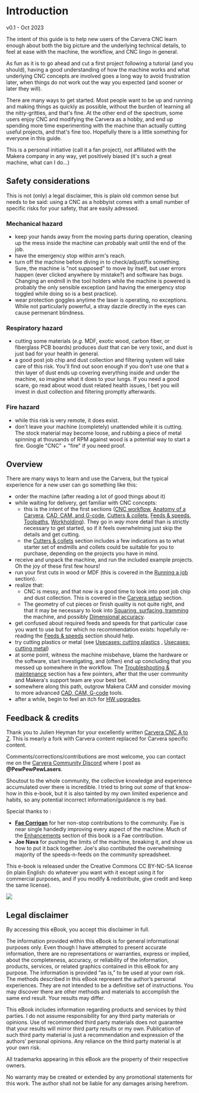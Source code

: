 # Introduction

v0.1 - Oct 2023

The intent of this guide is to help new users of the Carvera CNC learn enough about both the big picture and the underlying technical details, to feel at ease with the machine, the workflow, and CNC lingo in general.

As fun as it is to go ahead and cut a first project following a tutorial \(and you should\), having a good understanding of how the machine works and what underlying CNC concepts are involved goes a long way to avoid frustration later, when things do not work out the way you expected \(and sooner or later they will\).

There are many ways to get started. Most people want to be up and running and making things as quickly as possible, without the burden of learning all the nitty-gritties, and that's fine. At the other end of the spectrum, some users enjoy CNC and modifying the Carvera as a hobby, and end up spending more time experimenting with the machine than actually cutting useful projects, and that's fine too. Hopefully there is a little something for everyone in this guide.

This is a personal initiative \(call it a fan project\), not affiliated with the Makera company in any way, yet positively biased \(it's such a great machine, what can I do...\) 

## Safety considerations

This is not \(only\) a legal disclaimer, this is plain old common sense but needs to be said: using a CNC as a hobbyist comes with a small number of specific risks for your safety, that are easily adressed.

### Mechanical hazard

* keep your hands away from the moving parts during operation, cleaning up the mess inside the machine can probably wait until the end of the job.
* have the emergency stop within arm's reach.
* turn off the machine before diving in to check/adjust/fix something. Sure, the machine is "not supposed" to move by itself, but user errors happen \(ever clicked anywhere by mistake?\) and software has bugs. Changing an endmill in the tool holders while the machine is powered is probably the only sensible exception \(and having the emergency stop toggled while doing so is a best practice\).
* wear protection goggles anytime the laser is operating, no exceptions. While not particularly powerful, a stray dazzle directly in the eyes can cause permenant blindness.

### Respiratory hazard

* cutting some materials \(_e.g._ MDF, exotic wood, carbon fiber, or fiberglass PCB boards\) produces dust that can be very toxic, and dust is just bad for your health in general. 
* a good post job chip and dust collection and filtering system will take care of this risk. You'll find out soon enough if you don't use one that a thin layer of dust ends up covering everything inside and under the machine, so imagine what it does to your lungs. If you need a good scare, go read about wood dust related health issues, I bet you will invest in dust collection and filtering promptly afterwards.

### **Fire hazard**

* while this risk is very remote, it does exist.
* don't leave your machine \(completely\) unattended while it is cutting. The stock material may become loose, and rubbing a piece of metal spinning at thousands of RPM against wood is a potential way to start a fire. Google "CNC" + "fire" if you need proof.

## **Overview**

There are many ways to learn and use the Carvera, but the typical experience for a new user can go something like this:

* order the machine \(after reading a lot of good things about it\) 
* while waiting for delivery, get familiar with CNC concepts: 
  * this is the intent of the first sections \([CNC workflow](workflow.md), [Anatomy of a Carvera](anatomy-of-a-Carvera.md), [CAD, CAM, and G-code](cad-cam-tools.md), [Cutters & collets](cutters.md), [Feeds & speeds](feeds-and-speeds-basics.md), [Toolpaths](toolpath-basics.md), [Workholding](workholding.md)\). They go in _way_ more detail than is strictly necessary to get started, so if it feels overwhelming just skip the details and get cutting.
  * the [Cutters & collets](cutters.md) section includes a few indications as to what starter set of endmills and collets could be suitable for you to purchase, depending on the projects you have in mind. 
* receive and unpack the machine, and run the included example projects. Oh the joy of these first few hours! 
* run your first cuts in wood or MDF \(this is covered in the [Running a job](first-cuts.md) section\). 
* realize that:
  * CNC is messy, and that now is a good time to look into post job chip and dust collection. This is covered in the [Carvera setup](dust-collection.md) section.
  * The geometry of cut pieces or finish quality is not quite right, and that it may be necessary to look into [Squaring, surfacing, tramming](squaring.md) the machine, and possibly [Dimensional accuracy](x-y-z-calibration.md).
* get confused about required feeds and speeds for that particular case you want to use but for which no recommendation exists: hopefully re-reading the [Feeds & speeds](feeds-and-speeds-basics.md) section should help.
* try cutting plastics or metal \(see [Usecases: cutting plastics](cutting-plastics.md) , [Usecases: cutting metal](cutting-metal.md)\)
* at some point, witness the machine misbehave, blame the hardware or the software, start investigating, and \(often\) end up concluding that you messed up somewhere in the workflow. The [Troubleshooting & maintenance](maintenance.md) section has a few pointers, after that the user community and Makera's support team are your best bet.
* somewhere along this path, outgrow Makera CAM and consider moving to more advanced [CAD, CAM, G-code](cad-cam-tools.md) tools.
* after a while, begin to feel an itch for [HW upgrades](upgrading-the-machine.md).

## **Feedback & credits**

Thank you to Julien Heyman for your excellently written [Carvera CNC A to Z](https://Carveraenthusiasts.gitbook.io). This is mearly a fork with Carvera content replaced for Carvera specific content.


Comments/corrections/contributions are most welcome, you can contact me on the [Carvera Community Discord](https://discord.gg/NQ5r9jGNXV) where I post as **@PewPewPewLasers**.

Shoutout to the whole community, the collective knowledge and experience accumulated over there is incredible. I tried to bring out _some_ of that know-how in this e-book, but it is also tainted by my own limited experience and habits, so any potential incorrect information/guidance is my bad.

Special thanks to :

* **[Fae Corrigan](https://www.patreon.com/propsmonster)** for her non-stop contributions to the community. Fae is near single handedly improving every aspect of the machine. Much of the [Enhancements](enhancements.md) section of this book is a Fae contribution.
* **Joe Nava** for pushing the limits of the machine, breaking it, and show us how to put it back together. Joe's also contibuted the overwhelming majority of the speeds-n-feeds on the community spreadsheet.


This e-book is released under the Creative Commons CC BY-NC-SA license \(in plain English: do whatever you want with it except using it for commercial purposes, and if you modify & redistribute, give credit and keep the same license\).

![](.gitbook/assets/cc-by-nc-sa.png)

## Legal disclaimer

By accessing this eBook, you accept this disclaimer in full.  
  
The information provided within this eBook is for general informational purposes only. Even though I have attempted to present accurate information, there are no representations or warranties, express or implied, about the completeness, accuracy, or reliability of the information, products, services, or related graphics contained in this eBook for any purpose. The information is provided “as is,”  to be used at your own risk.  
The methods described in this eBook represent the author’s personal experiences. They are not intended to be a definitive set of instructions. You may discover there are other methods and materials to accomplish the same end result. Your results may differ.

This eBook includes information regarding products and services by third parties. I do not assume responsibility for any third party materials or opinions. Use of recommended third party materials does not guarantee that your results will mirror third party results or my own. Publication of such third party material is just a recommendation and expression of the authors’ personal opinions. Any reliance on the third party material is at your own risk.

All trademarks appearing in this eBook are the property of their respective owners.  
  
No warranty may be created or extended by any promotional statements for this work. The author shall not be liable for any damages arising herefrom.




